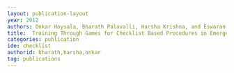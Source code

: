 ```yaml
---
layout: publication-layout
year: 2012
authors: Onkar Hoysala, Bharath Palavalli, Harsha Krishna, and Eswaran Subrahmanian.
title:  Training Through Games for Checklist Based Procedures in Emergency and Disaster Management. International Conference on Safety. (2012<span style="margin-left:0.5px;">)</span> IIT Gandhinagar.
categories: publication
ide: checklist
authorid: bharath,harsha,onkar
tag: publications
---
```

